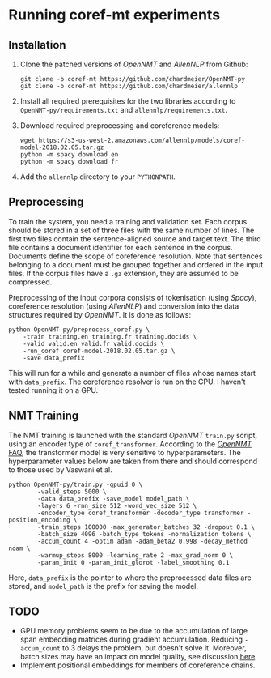 Running coref-mt experiments
============================

Installation
------------

1. Clone the patched versions of _OpenNMT_ and _AllenNLP_ from Github:

   ```
   git clone -b coref-mt https://github.com/chardmeier/OpenNMT-py
   git clone -b coref-mt https://github.com/chardmeier/allennlp
   ```

2. Install all required prerequisites for the two libraries according to
   `OpenNMT-py/requirements.txt` and `allennlp/requirements.txt`.
  
3. Download required preprocessing and coreference models:

   ```
   wget https://s3-us-west-2.amazonaws.com/allennlp/models/coref-model-2018.02.05.tar.gz
   python -m spacy download en
   python -m spacy download fr
   ```

4. Add the `allennlp` directory to your `PYTHONPATH`.

Preprocessing
-------------

To train the system, you need a training and validation set. Each corpus 
should be stored in a set of three files with the same number of lines.
The first two files contain the sentence-aligned source and target text.
The third file contains a document identifier for each sentence in the corpus.
Documents define the scope of coreference resolution. Note that sentences
belonging to a document must be grouped together and ordered in the input
files. If the corpus files have a `.gz` extension, they are assumed to be
compressed.

Preprocessing of the input corpora consists of tokenisation (using _Spacy_),
coreference resolution (using _AllenNLP_) and conversion into the data structures
required by _OpenNMT_. It is done as follows:

```
python OpenNMT-py/preprocess_coref.py \
    -train training.en training.fr training.docids \
    -valid valid.en valid.fr valid.docids \
    -run_coref coref-model-2018.02.05.tar.gz \
    -save data_prefix
```

This will run for a while and generate a number of files whose names start
with `data_prefix`. The coreference resolver is run on the CPU. I haven't
tested running it on a GPU.

NMT Training
------------

The NMT training is launched with the standard _OpenNMT_ `train.py` script,
using an encoder type of `coref_transformer`. According to the [_OpenNMT_
FAQ](http://opennmt.net/OpenNMT-py/FAQ.html), the transformer model is
very sensitive to hyperparameters. The hyperparameter values below are taken
from there and should correspond to those used by Vaswani et al.

```
python OpenNMT-py/train.py -gpuid 0 \
        -valid_steps 5000 \
        -data data_prefix -save_model model_path \
        -layers 6 -rnn_size 512 -word_vec_size 512 \
        -encoder_type coref_transformer -decoder_type transformer -position_encoding \
        -train_steps 100000 -max_generator_batches 32 -dropout 0.1 \
        -batch_size 4096 -batch_type tokens -normalization tokens \
        -accum_count 4 -optim adam -adam_beta2 0.998 -decay_method noam \
        -warmup_steps 8000 -learning_rate 2 -max_grad_norm 0 \
        -param_init 0 -param_init_glorot -label_smoothing 0.1
```

Here, `data_prefix` is the pointer to where the preprocessed data files are
stored, and `model_path` is the prefix for saving the model.

TODO
----

- GPU memory problems seem to be due to the accumulation of large span
  embedding matrices during gradient accumulation. Reducing `-accum_count`
  to 3 delays the problem, but doesn't solve it. Moreover, batch sizes may
  have an impact on model quality, see discussion
  [here](https://github.com/tensorflow/tensor2tensor/issues/444).
- Implement positional embeddings for members of coreference chains.